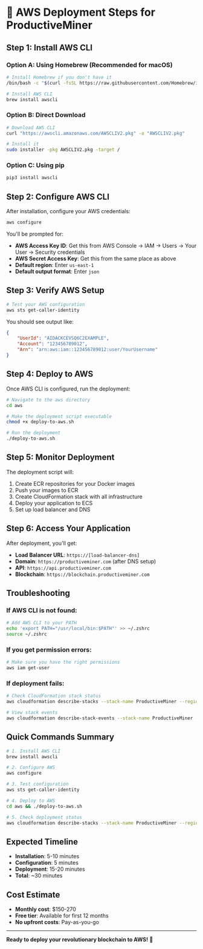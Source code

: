 # 🚀 AWS Deployment Steps for ProductiveMiner

## Step 1: Install AWS CLI

### Option A: Using Homebrew (Recommended for macOS)
```bash
# Install Homebrew if you don't have it
/bin/bash -c "$(curl -fsSL https://raw.githubusercontent.com/Homebrew/install/HEAD/install.sh)"

# Install AWS CLI
brew install awscli
```

### Option B: Direct Download
```bash
# Download AWS CLI
curl "https://awscli.amazonaws.com/AWSCLIV2.pkg" -o "AWSCLIV2.pkg"

# Install it
sudo installer -pkg AWSCLIV2.pkg -target /
```

### Option C: Using pip
```bash
pip3 install awscli
```

## Step 2: Configure AWS CLI

After installation, configure your AWS credentials:

```bash
aws configure
```

You'll be prompted for:
- **AWS Access Key ID**: Get this from AWS Console → IAM → Users → Your User → Security credentials
- **AWS Secret Access Key**: Get this from the same place as above
- **Default region**: Enter `us-east-1`
- **Default output format**: Enter `json`

## Step 3: Verify AWS Setup

```bash
# Test your AWS configuration
aws sts get-caller-identity
```

You should see output like:
```json
{
    "UserId": "AIDACKCEVSQ6C2EXAMPLE",
    "Account": "123456789012",
    "Arn": "arn:aws:iam::123456789012:user/YourUsername"
}
```

## Step 4: Deploy to AWS

Once AWS CLI is configured, run the deployment:

```bash
# Navigate to the aws directory
cd aws

# Make the deployment script executable
chmod +x deploy-to-aws.sh

# Run the deployment
./deploy-to-aws.sh
```

## Step 5: Monitor Deployment

The deployment script will:
1. Create ECR repositories for your Docker images
2. Push your images to ECR
3. Create CloudFormation stack with all infrastructure
4. Deploy your application to ECS
5. Set up load balancer and DNS

## Step 6: Access Your Application

After deployment, you'll get:
- **Load Balancer URL**: `https://[load-balancer-dns]`
- **Domain**: `https://productiveminer.com` (after DNS setup)
- **API**: `https://api.productiveminer.com`
- **Blockchain**: `https://blockchain.productiveminer.com`

## Troubleshooting

### If AWS CLI is not found:
```bash
# Add AWS CLI to your PATH
echo 'export PATH="/usr/local/bin:$PATH"' >> ~/.zshrc
source ~/.zshrc
```

### If you get permission errors:
```bash
# Make sure you have the right permissions
aws iam get-user
```

### If deployment fails:
```bash
# Check CloudFormation stack status
aws cloudformation describe-stacks --stack-name ProductiveMiner --region us-east-1

# View stack events
aws cloudformation describe-stack-events --stack-name ProductiveMiner --region us-east-1
```

## Quick Commands Summary

```bash
# 1. Install AWS CLI
brew install awscli

# 2. Configure AWS
aws configure

# 3. Test configuration
aws sts get-caller-identity

# 4. Deploy to AWS
cd aws && ./deploy-to-aws.sh

# 5. Check deployment status
aws cloudformation describe-stacks --stack-name ProductiveMiner --region us-east-1
```

## Expected Timeline

- **Installation**: 5-10 minutes
- **Configuration**: 5 minutes
- **Deployment**: 15-20 minutes
- **Total**: ~30 minutes

## Cost Estimate

- **Monthly cost**: $150-270
- **Free tier**: Available for first 12 months
- **No upfront costs**: Pay-as-you-go

---

**Ready to deploy your revolutionary blockchain to AWS!** 🚀 